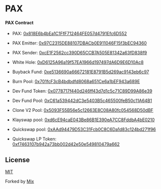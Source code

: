 # PAX

#### PAX Contract

- PAX: [0x818E6b4bEa1C1FfF712464FE057d4791Efc6D552](https://polygonscan.com/token/0x818E6b4bEa1C1FfF712464FE057d4791Efc6D552)

- PAX Emitter: [0x97C2315DE88107DBACb0E911046F15f3bEC94360](https://polygonscan.com/address/0x97C2315DE88107DBACb0E911046F15f3bEC94360)

- PAX Sender: [0xcE1F2562cc390D65CCB7A505E81342a63fD838f9](https://polygonscan.com/address/0xcE1F2562cc390D65CCB7A505E81342a63fD838f9)

- White Hole: [0xD6125A96a19f57EA1966d197497dA6D9E6D10Ac8](https://polygonscan.com/address/0xD6125A96a19f57EA1966d197497dA6D9E6D10Ac8)

- Buyback Fund: [0xe5136690a66672181E8791B5d269ac9143eb6c97](https://polygonscan.com/address/0xe5136690a66672181E8791B5d269ac9143eb6c97)

- Burn Pool: [0x701fcF3cB4bdbdfd8068a651Ce6a1bEF943a689E](https://polygonscan.com/address/0x701fcF3cB4bdbdfd8068a651Ce6a1bEF943a689E)

- Dev Fund Token: [0x0778717f440d246ff43d7d1c5c71C89D99A86e39](https://polygonscan.com/address/0x0778717f440d246ff43d7d1c5c71C89D99A86e39)

- Dev Fund Pool: [0xC61a539442dC3e5403B5c465500feB50c11A64B1](https://polygonscan.com/address/0xC61a539442dC3e5403B5c465500feB50c11A64B1)

- Clone V2 Pool: [0x5093F55B56e5c12663E8C08A80fc054568D50dBF](https://polygonscan.com/address/0x5093F55B56e5c12663E8C08A80fc054568D50dBF)

- Klayswap pool: [0xd6cE94caE043Be86B1E390eA7CC8FddbA4bE0210](https://polygonscan.com/address/0xd6cE94caE043Be86B1E390eA7CC8FddbA4bE0210)

- Quickswap pool: [0xAAd94479D53C31Fcb0C8C6Da1d83c124bd271f96](https://polygonscan.com/address/0xAAd94479D53C31Fcb0C8C6Da1d83c124bd271f96)

- Quickswap LP Token: [0xf7463107b942a73bb002d42e50e549810479a662](https://polygonscan.com/address/0xf7463107b942a73bb002d42e50e549810479a662)



## License
[MIT](LICENSE)

Forked by [Mix](https://github.com/elixirevo/mix)